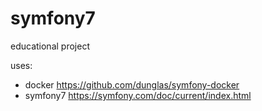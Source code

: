 # symfony7

educational project

uses:
* docker https://github.com/dunglas/symfony-docker
* symfony7 https://symfony.com/doc/current/index.html
